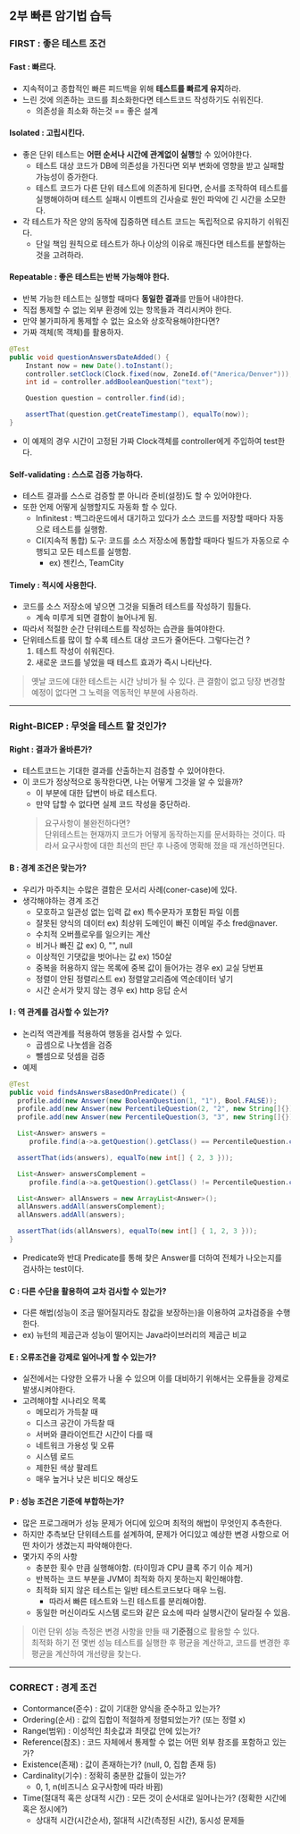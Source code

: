 ## 2부 빠른 암기법 습득
### FIRST : 좋은 테스트 조건
#### **Fast : 빠르다.**
- 지속적이고 종합적인 빠른 피드백을 위해 **테스트를 빠르게 유지**하라.
- 느린 것에 의존하는 코드를 최소화한다면 테스트코드 작성하기도 쉬워진다.
    - 의존성을 최소화 하는것 == 좋은 설계
#### **Isolated : 고립시킨다.**
- 좋은 단위 테스트는 **어떤 순서나 시간에 관계없이 실행**할 수 있어야한다.
    - 테스트 대상 코드가 DB에 의존성을 가진다면 외부 변화에 영향을 받고 실패할 가능성이 증가한다.
    - 테스트 코드가 다른 단위 테스트에 의존하게 된다면, 순서를 조작하여 테스트를 실행해야하며 테스트 실패시 이벤트의 긴사슬로 원인 파악에 긴 시간을 소모한다.
- 각 테스트가 작은 양의 동작에 집중하면 테스트 코드는 독립적으로 유지하기 쉬워진다.
    - 단일 책임 원칙으로 테스트가 하나 이상의 이유로 깨진다면 테스트를 분할하는 것을 고려하라.
#### **Repeatable : 좋은 테스트는 반복 가능해야 한다.**
- 반복 가능한 테스트는 실행할 때마다 **동일한 결과**를 만들어 내야한다.
- 직접 통제할 수 없는 외부 환경에 있는 항목들과 격리시켜야 한다.
- 만약 불가피하게 통제할 수 없는 요소와 상호작용해야한다면?
- 가짜 객체(목 객체)를 활용하자.
```java
@Test
public void questionAnswersDateAdded() {
    Instant now = new Date().toInstant();
    controller.setClock(Clock.fixed(now, ZoneId.of("America/Denver")));
    int id = controller.addBooleanQuestion("text");

    Question question = controller.find(id);

    assertThat(question.getCreateTimestamp(), equalTo(now));
}
```
- 이 예제의 경우 시간이 고정된 가짜 Clock객체를 controller에게 주입하여 test한다.
#### **Self-validating : 스스로 검증 가능하다.**
- 테스트 결과를 스스로 검증할 뿐 아니라 준비(설정)도 할 수 있어야한다.
- 또한 언제 어떻게 실행할지도 자동화 할 수 있다.
    - Infinitest : 백그라운드에서 대기하고 있다가 소스 코드를 저장할 때마다 자동으로 테스트를 실행함.
    - CI(지속적 통합) 도구: 코드를 소스 저장소에 통합할 때마다 빌드가 자동으로 수행되고 모든 테스트를 실행함.
        - ex) 젠킨스, TeamCity
#### **Timely : 적시에 사용한다.**
- 코드를 소스 저장소에 넣으면 그것을 되돌려 테스트를 작성하기 힘들다.
    - 계속 미루게 되면 결함이 늘어나게 됨.
- 따라서 적절한 순간 단위테스트를 작성하는 습관을 들여야한다.
- 단위테스트를 많이 할 수록 테스트 대상 코드가 줄어든다. 그렇다는건 ?
    1. 테스트 작성이 쉬워진다.
    2. 새로운 코드를 넣었을 때 테스트 효과가 즉시 나타난다.
> 옛날 코드에 대한 테스트는 시간 낭비가 될 수 있다. 큰 결함이 없고 당장 변경할 예정이 없다면 그 노력을 역동적인 부분에 사용하라.
---
### Right-BICEP : 무엇을 테스트 할 것인가?
#### **Right : 결과가 올바른가?**
- 테스트코드는 기대한 결과를 산출하는지 검증할 수 있어야한다.
- 이 코드가 정상적으로 동작한다면, 나는 어떻게 그것을 알 수 있을까?
    - 이 부분에 대한 답변이 바로 테스트다.
    - 만약 답할 수 없다면 실제 코드 작성을 중단하라.
  > 요구사항이 불완전하다면?   
  > 단위테스트는 현재까지 코드가 어떻게 동작하는지를 문서화하는 것이다. 따라서 요구사항에 대한 최선의 판단 후 나중에 명확해 졌을 때 개선하면된다.
#### **B : 경계 조건은 맞는가?**
- 우리가 마주치는 수많은 결함은 모서리 사례(coner-case)에 있다.
- 생각해야하는 경계 조건
    - 모호하고 일관성 없는 입력 값 ex) 특수문자가 포함된 파일 이름
    - 잘못된 양식의 데이터 ex) 최상위 도메인이 빠진 이메일 주소 fred@naver.
    - 수치적 오버플로우를 일으키는 계산
    - 비거나 빠진 값 ex) 0, "", null
    - 이상적인 기댓값을 벗어나는 값 ex) 150살
    - 중복을 허용하지 않는 목록에 중복 값이 들어가는 경우 ex) 교실 당번표
    - 정렬이 안된 정렬리스트 ex) 정렬알고리즘에 역순데이터 넣기
    - 시간 순서가 맞지 않는 경우 ex) http 응답 순서
#### **I : 역 관계를 검사할 수 있는가?**
- 논리적 역관계를 적용하여 행동을 검사할 수 있다.
    - 곱셈으로 나눗셈을 검증
    - 뺄셈으로 덧셈을 검증
- 예제
```java
@Test
public void findsAnswersBasedOnPredicate() {
  profile.add(new Answer(new BooleanQuestion(1, "1"), Bool.FALSE));
  profile.add(new Answer(new PercentileQuestion(2, "2", new String[]{}), 0));
  profile.add(new Answer(new PercentileQuestion(3, "3", new String[]{}), 0));

  List<Answer> answers =
     profile.find(a->a.getQuestion().getClass() == PercentileQuestion.class);

  assertThat(ids(answers), equalTo(new int[] { 2, 3 }));

  List<Answer> answersComplement =
     profile.find(a->a.getQuestion().getClass() != PercentileQuestion.class); // 역관계

  List<Answer> allAnswers = new ArrayList<Answer>();
  allAnswers.addAll(answersComplement);
  allAnswers.addAll(answers);

  assertThat(ids(allAnswers), equalTo(new int[] { 1, 2, 3 }));
}
```
- Predicate와 반대 Predicate를 통해 찾은 Answer를 더하여 전체가 나오는지를 검사하는 test이다.
#### **C : 다른 수단을 활용하여 교차 검사할 수 있는가?**
- 다른 해법(성능이 조금 떨어질지라도 참값을 보장하는)을 이용하여 교차검증을 수행한다.
- ex) 뉴턴의 제곱근과 성능이 떨어지는 Java라이브러리의 제곱근 비교
#### **E : 오류조건을 강제로 일어나게 할 수 있는가?**
- 실전에서는 다양한 오류가 나올 수 있으며 이를 대비하기 위해서는 오류들을 강제로 발생시켜야한다.
- 고려해야할 시나리오 목록
    - 메모리가 가득찰 때
    - 디스크 공간이 가득찰 때
    - 서버와 클라이언트간 시간이 다를 때
    - 네트워크 가용성 및 오류
    - 시스템 로드
    - 제한된 색상 팔레트
    - 매우 높거나 낮은 비디오 해상도
#### **P : 성능 조건은 기준에 부합하는가?**
- 많은 프로그래머가 성능 문제가 어디에 있으며 최적의 해법이 무엇인지 추측한다.
- 하지만 추측보단 단위테스트를 설계하여, 문제가 어디있고 예상한 변경 사항으로 어떤 차이가 생겼는지 파악해야한다.
- 몇가지 주의 사항
    - 충분한 횟수 만큼 실행해야함. (타이밍과 CPU 클록 주기 이슈 제거)
    - 반복하는 코드 부분을 JVM이 최적화 하지 못하는지 확인해야함.
    - 최적화 되지 않은 테스트는 일반 테스트코드보다 매우 느림.
        - 따라서 빠른 테스트와 느린 테스트를 분리해야함.
    - 동일한 머신이라도 시스템 로드와 같은 요소에 따라 실행시간이 달라질 수 있음.
> 이런 단위 성능 측정은 변경 사항을 만들 때 **기준점**으로 활용할 수 있다.   
> 최적화 하기 전 몇번 성능 테스트를 실행한 후 평균을 계산하고, 코드를 변경한 후 평균을 계산하여 개선량을 찾는다.  
---
### CORRECT : 경계 조건
- Contormance(준수) : 값이 기대한 양식을 준수하고 있는가?
- Ordering(순서) : 값의 집합이 적절하게 정렬되었는가? (또는 정렬 x)
- Range(범위) : 이성적인 최솟값과 최댓값 안에 있는가?
- Reference(참조) : 코드 자체에서 통제할 수 없는 어떤 외부 참조를 포함하고 있는가?
- Existence(존재) : 값이 존재하는가? (null, 0, 집합 존재 등)
- Cardinality(기수) : 정확히 충분한 값들이 있는가?
  - 0, 1, n(비즈니스 요구사항에 따라 바뀜)
- Time(절대적 혹은 상대적 시간) : 모든 것이 순서대로 일어나는가? (정확한 시간에 혹은 정시에?)
  - 상대적 시간(시간순서), 절대적 시간(측정된 시간), 동시성 문제들